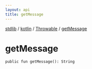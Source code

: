 ```yaml
---
layout: api
title: getMessage
---
```

[stdlib](../../index.md) / [kotlin](../index.md) / [Throwable](index.md) / [getMessage](getMessage.md)

# getMessage

```
public fun getMessage(): String
```
